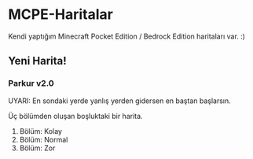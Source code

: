 # MCPE-Haritalar
Kendi yaptığım Minecraft Pocket Edition / Bedrock Edition haritaları var. :)


## Yeni Harita!
### Parkur v2.0

UYARI: En sondaki yerde yanlış yerden gidersen en baştan başlarsın.

Üç bölümden oluşan boşluktaki bir harita.
1. Bölüm: Kolay
2. Bölüm: Normal
3. Bölüm: Zor
